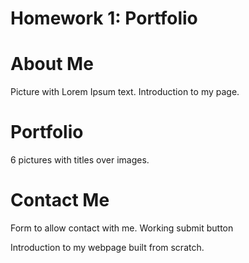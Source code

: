 # Homework 1: Portfolio

# About Me
Picture with Lorem Ipsum text. 
Introduction to my page.

# Portfolio
 6 pictures with titles over images. 

# Contact Me
Form to allow contact with me.
Working submit button

Introduction to my webpage built from scratch. 